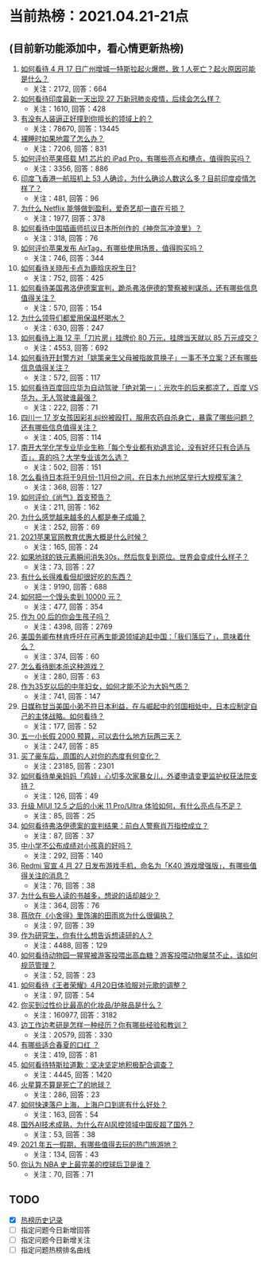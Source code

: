 # 当前热榜：2021.04.21-21点
## (目前新功能添加中，看心情更新热榜)
1. [如何看待 4 月 17 日广州增城一特斯拉起火爆燃，致 1 人死亡？起火原因可能是什么？](https://www.zhihu.com/question/455724748)
    * 关注：2172, 回答：664
2. [如何看待印度最新一天出现 27 万新冠肺炎疫情，后续会怎么样？](https://www.zhihu.com/question/455382725)
    * 关注：1610, 回答：428
3. [有没有人装逼正好撞到你擅长的领域上的？](https://www.zhihu.com/question/338688699)
    * 关注：78670, 回答：13445
4. [裸睡时如果地震了怎么办？](https://www.zhihu.com/question/23204731)
    * 关注：7206, 回答：831
5. [如何评价苹果搭载 M1 芯片的 iPad Pro，有哪些亮点和槽点，值得购买吗？](https://www.zhihu.com/question/455712081)
    * 关注：3356, 回答：886
6. [印度飞香港一航班机上 53 人确诊，为什么确诊人数这么多？目前印度疫情怎样了？](https://www.zhihu.com/question/455742587)
    * 关注：481, 回答：96
7. [为什么 Netflix 能够做到盈利，爱奇艺却一直在亏损？](https://www.zhihu.com/question/366022632)
    * 关注：1977, 回答：378
8. [如何看待中国插画师抗议日本所创作的《神奈氚冲浪里》？](https://www.zhihu.com/question/455738919)
    * 关注：318, 回答：76
9. [如何评价苹果发布 AirTag，有哪些使用场景，值得购买吗？](https://www.zhihu.com/question/455709652)
    * 关注：746, 回答：344
10. [如何看待关晓彤卡点为鹿晗庆祝生日?](https://www.zhihu.com/question/455533328)
    * 关注：752, 回答：425
11. [如何看待美国弗洛伊德案宣判，跪杀弗洛伊德的警察被判谋杀，还有哪些信息值得关注？](https://www.zhihu.com/question/455730207)
    * 关注：570, 回答：154
12. [为什么领导们都爱用保温杯喝水？](https://www.zhihu.com/question/302287551)
    * 关注：630, 回答：247
13. [如何看待上海 12 平「刀片房」挂牌价 80 万元，挂牌当天就以 85 万元成交？](https://www.zhihu.com/question/455594188)
    * 关注：4553, 回答：692
14. [如何看待开封警方对「姚策亲生父母被指故意换子」一事不予立案？还有哪些信息值得关注？](https://www.zhihu.com/question/455726765)
    * 关注：572, 回答：117
15. [如何看待百度回应华为自动驾驶「绝对第一」：光吹牛的后来都凉了，百度 VS 华为，无人驾驶谁最强？](https://www.zhihu.com/question/455458502)
    * 关注：222, 回答：71
16. [四川一 17 岁女孩因彩礼纠纷被殴打，服用农药自杀身亡，暴露了哪些问题？还有哪些信息值得关注？](https://www.zhihu.com/question/455739525)
    * 关注：405, 回答：114
17. [南开大学化学专业毕业生称「每个专业都有劝退言论，没有好坏只有合适与否」，真的吗？大学专业该怎么选？](https://www.zhihu.com/question/454532962)
    * 关注：502, 回答：151
18. [怎么看待日本将于9月份-11月份之间，在日本九州地区举行大规模军演？](https://www.zhihu.com/question/455438361)
    * 关注：368, 回答：127
19. [如何评价《尚气》首支预告？](https://www.zhihu.com/question/455512619)
    * 关注：211, 回答：162
20. [为什么感觉越来越多的人都是奉子成婚？](https://www.zhihu.com/question/321141889)
    * 关注：252, 回答：69
21. [2021苹果官网教育优惠大概是什么时候？](https://www.zhihu.com/question/439446737)
    * 关注：165, 回答：24
22. [如果地球的铁元素瞬间消失30s，然后恢复到原位。世界会变成什么样子？](https://www.zhihu.com/question/454401121)
    * 关注：73, 回答：27
23. [有什么长得难看但却很好吃的东西？](https://www.zhihu.com/question/37551688)
    * 关注：9190, 回答：688
24. [如何把一个馒头卖到 10000 元？](https://www.zhihu.com/question/446086353)
    * 关注：477, 回答：354
25. [作为 00 后的你会生孩子吗？](https://www.zhihu.com/question/449864346)
    * 关注：4398, 回答：2769
26. [美国务卿布林肯呼吁在可再生能源领域追赶中国：「我们落后了」，意味着什么？](https://www.zhihu.com/question/455644419)
    * 关注：374, 回答：60
27. [怎么看待剧本杀这种游戏？](https://www.zhihu.com/question/354469803)
    * 关注：280, 回答：63
28. [作为35岁以后的中年妇女，如何才能不沦为大妈气质？](https://www.zhihu.com/question/68435943)
    * 关注：741, 回答：147
29. [日媒称甘当美国小弟不符日本利益，在与崛起中的邻国相处中，日本应制定自己的主体战略。如何看待？](https://www.zhihu.com/question/455401742)
    * 关注：177, 回答：52
30. [五一小长假 2000 预算，可以去什么地方玩两三天？](https://www.zhihu.com/question/453113894)
    * 关注：247, 回答：85
31. [买了豪车后，周围的人对你的态度有何变化？](https://www.zhihu.com/question/59776093)
    * 关注：23185, 回答：2301
32. [如何看待单亲妈妈「鸡娃」心切多次家暴女儿，外婆申请变更监护权获法院支持？](https://www.zhihu.com/question/455759121)
    * 关注：126, 回答：49
33. [升级 MIUI 12.5 之后的小米 11 Pro/Ultra 体验如何，有什么亮点与不足？](https://www.zhihu.com/question/455628196)
    * 关注：85, 回答：25
34. [如何看待弗洛伊德案的宣判结果：前白人警察肖万指控成立？](https://www.zhihu.com/question/455729663)
    * 关注：87, 回答：37
35. [中小学不公布成绩对小孩真的好吗？](https://www.zhihu.com/question/449758342)
    * 关注：292, 回答：140
36. [Redmi 官宣 4 月 27 日发布游戏手机，命名为「K40 游戏增强版」，有哪些值得关注的消息？](https://www.zhihu.com/question/455568478)
    * 关注：76, 回答：38
37. [为什么有些人读的书越多，想说的话却越少？](https://www.zhihu.com/question/455650675)
    * 关注：364, 回答：76
38. [蒋欣在《小舍得》里饰演的田雨岚为什么很偏执？](https://www.zhihu.com/question/454471424)
    * 关注：97, 回答：39
39. [作为研究生，你有什么想告诉想读研的人？](https://www.zhihu.com/question/36447117)
    * 关注：4488, 回答：129
40. [如何看待动物园一猩猩被游客投喂出高血糖？游客投喂动物屡禁不止，该如何规范管理？](https://www.zhihu.com/question/455519970)
    * 关注：52, 回答：23
41. [如何看待《王者荣耀》4月20日体验服对元歌的调整？](https://www.zhihu.com/question/455651141)
    * 关注：97, 回答：54
42. [你买到过性价比最高的化妆品/护肤品是什么？](https://www.zhihu.com/question/39976670)
    * 关注：160977, 回答：3182
43. [边工作边考研是怎样一种经历？你有哪些经验和教训？](https://www.zhihu.com/question/27185596)
    * 关注：20579, 回答：330
44. [有哪些适合春夏的口红 ？](https://www.zhihu.com/question/319260175)
    * 关注：419, 回答：81
45. [如何看待特斯拉道歉：坚决坚定地积极配合调查？](https://www.zhihu.com/question/455697188)
    * 关注：4445, 回答：1420
46. [火星算不算是死亡了的地球？](https://www.zhihu.com/question/414845164)
    * 关注：286, 回答：23
47. [如何快速落户上海，上海户口到底有什么好处？](https://www.zhihu.com/question/455579654)
    * 关注：163, 回答：54
48. [国外AI技术成熟，为什么在AI风控领域中国反超了国外？](https://www.zhihu.com/question/455440996)
    * 关注：53, 回答：38
49. [2021 年五一假期，有哪些值得去玩的热门旅游地？](https://www.zhihu.com/question/454808719)
    * 关注：134, 回答：43
50. [你认为 NBA 史上最完美的控球后卫是谁？](https://www.zhihu.com/question/452678637)
    * 关注：70, 回答：71
## TODO
* [x] [热榜历史记录](hot_history/AllHot.md)
* [ ] 指定问题今日新增回答
* [ ] 指定问题今日新增关注
* [ ] 指定问题热榜排名曲线
